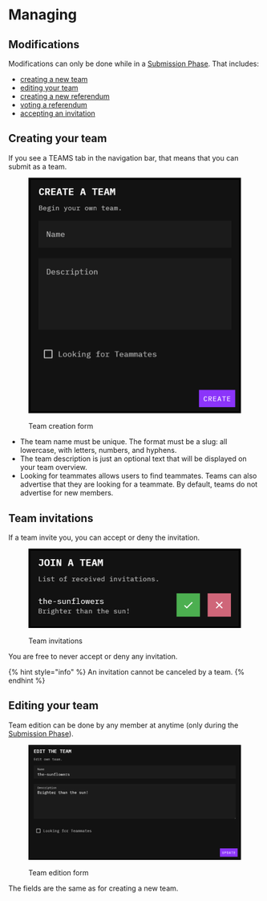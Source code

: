 # Managing

## Modifications

Modifications can only be done while in a [Submission Phase](../../other/glossary.md#submission-phase). That includes:

* [creating a new team](managing.md#creating-your-team)
* [editing your team](managing.md#editing-your-team)
* [creating a new referendum](referendums.md)
* [voting a referendum](referendums.md#voting)
* [accepting an invitation](managing.md#team-invitations)

## Creating your team&#x20;

If you see a TEAMS tab in the navigation bar, that means that you can submit as a team.

<figure><img src="../../.gitbook/assets/image (92).png" alt=""><figcaption><p>Team creation form</p></figcaption></figure>

* The team name must be unique. The format must be a slug: all lowercase, with letters, numbers, and hyphens.
* The team description is just an optional text that will be displayed on your team overview.
* Looking for teammates allows users to find teammates. Teams can also advertise that they are looking for a teammate. By default, teams do not advertise for new members.

## Team invitations

If a team invite you, you can accept or deny the invitation.

<figure><img src="../../.gitbook/assets/image (93).png" alt=""><figcaption><p>Team invitations</p></figcaption></figure>

You are free to never accept or deny any invitation.

{% hint style="info" %}
An invitation cannot be canceled by a team.
{% endhint %}

## Editing your team

Team edition can be done by any member at anytime (only during the [Submission Phase](../../other/glossary.md#submission-phase)).

<figure><img src="../../.gitbook/assets/image (94).png" alt=""><figcaption><p>Team edition form</p></figcaption></figure>

The fields are the same as for creating a new team.
